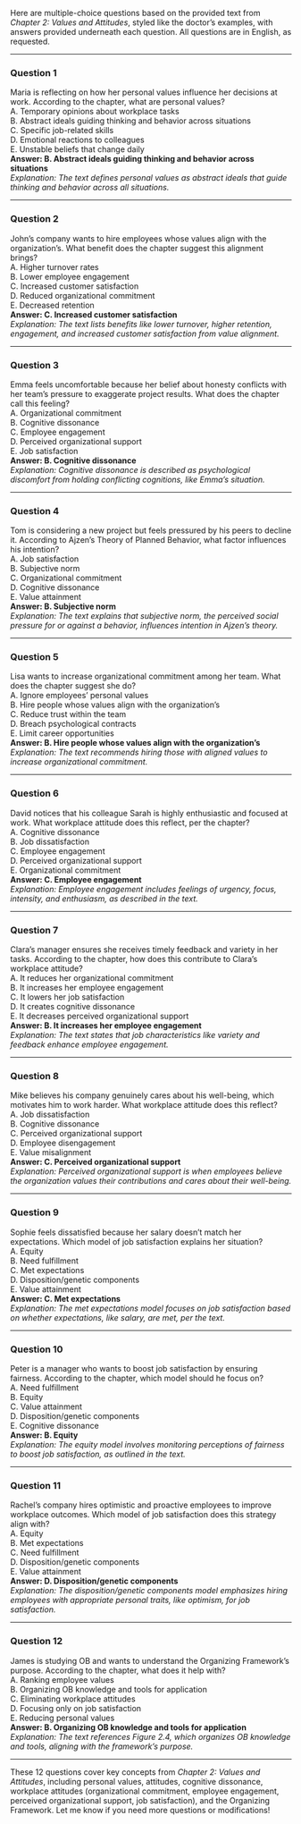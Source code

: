 Here are multiple-choice questions based on the provided text from *Chapter 2: Values and Attitudes*, styled like the doctor’s examples, with answers provided underneath each question. All questions are in English, as requested.

---

### Question 1
Maria is reflecting on how her personal values influence her decisions at work. According to the chapter, what are personal values?  
A. Temporary opinions about workplace tasks  
B. Abstract ideals guiding thinking and behavior across situations  
C. Specific job-related skills  
D. Emotional reactions to colleagues  
E. Unstable beliefs that change daily  
**Answer: B. Abstract ideals guiding thinking and behavior across situations**  
*Explanation: The text defines personal values as abstract ideals that guide thinking and behavior across all situations.*

---

### Question 2
John’s company wants to hire employees whose values align with the organization’s. What benefit does the chapter suggest this alignment brings?  
A. Higher turnover rates  
B. Lower employee engagement  
C. Increased customer satisfaction  
D. Reduced organizational commitment  
E. Decreased retention  
**Answer: C. Increased customer satisfaction**  
*Explanation: The text lists benefits like lower turnover, higher retention, engagement, and increased customer satisfaction from value alignment.*

---

### Question 3
Emma feels uncomfortable because her belief about honesty conflicts with her team’s pressure to exaggerate project results. What does the chapter call this feeling?  
A. Organizational commitment  
B. Cognitive dissonance  
C. Employee engagement  
D. Perceived organizational support  
E. Job satisfaction  
**Answer: B. Cognitive dissonance**  
*Explanation: Cognitive dissonance is described as psychological discomfort from holding conflicting cognitions, like Emma’s situation.*

---

### Question 4
Tom is considering a new project but feels pressured by his peers to decline it. According to Ajzen’s Theory of Planned Behavior, what factor influences his intention?  
A. Job satisfaction  
B. Subjective norm  
C. Organizational commitment  
D. Cognitive dissonance  
E. Value attainment  
**Answer: B. Subjective norm**  
*Explanation: The text explains that subjective norm, the perceived social pressure for or against a behavior, influences intention in Ajzen’s theory.*

---

### Question 5
Lisa wants to increase organizational commitment among her team. What does the chapter suggest she do?  
A. Ignore employees’ personal values  
B. Hire people whose values align with the organization’s  
C. Reduce trust within the team  
D. Breach psychological contracts  
E. Limit career opportunities  
**Answer: B. Hire people whose values align with the organization’s**  
*Explanation: The text recommends hiring those with aligned values to increase organizational commitment.*

---

### Question 6
David notices that his colleague Sarah is highly enthusiastic and focused at work. What workplace attitude does this reflect, per the chapter?  
A. Cognitive dissonance  
B. Job dissatisfaction  
C. Employee engagement  
D. Perceived organizational support  
E. Organizational commitment  
**Answer: C. Employee engagement**  
*Explanation: Employee engagement includes feelings of urgency, focus, intensity, and enthusiasm, as described in the text.*

---

### Question 7
Clara’s manager ensures she receives timely feedback and variety in her tasks. According to the chapter, how does this contribute to Clara’s workplace attitude?  
A. It reduces her organizational commitment  
B. It increases her employee engagement  
C. It lowers her job satisfaction  
D. It creates cognitive dissonance  
E. It decreases perceived organizational support  
**Answer: B. It increases her employee engagement**  
*Explanation: The text states that job characteristics like variety and feedback enhance employee engagement.*

---

### Question 8
Mike believes his company genuinely cares about his well-being, which motivates him to work harder. What workplace attitude does this reflect?  
A. Job dissatisfaction  
B. Cognitive dissonance  
C. Perceived organizational support  
D. Employee disengagement  
E. Value misalignment  
**Answer: C. Perceived organizational support**  
*Explanation: Perceived organizational support is when employees believe the organization values their contributions and cares about their well-being.*

---

### Question 9
Sophie feels dissatisfied because her salary doesn’t match her expectations. Which model of job satisfaction explains her situation?  
A. Equity  
B. Need fulfillment  
C. Met expectations  
D. Disposition/genetic components  
E. Value attainment  
**Answer: C. Met expectations**  
*Explanation: The met expectations model focuses on job satisfaction based on whether expectations, like salary, are met, per the text.*

---

### Question 10
Peter is a manager who wants to boost job satisfaction by ensuring fairness. According to the chapter, which model should he focus on?  
A. Need fulfillment  
B. Equity  
C. Value attainment  
D. Disposition/genetic components  
E. Cognitive dissonance  
**Answer: B. Equity**  
*Explanation: The equity model involves monitoring perceptions of fairness to boost job satisfaction, as outlined in the text.*

---

### Question 11
Rachel’s company hires optimistic and proactive employees to improve workplace outcomes. Which model of job satisfaction does this strategy align with?  
A. Equity  
B. Met expectations  
C. Need fulfillment  
D. Disposition/genetic components  
E. Value attainment  
**Answer: D. Disposition/genetic components**  
*Explanation: The disposition/genetic components model emphasizes hiring employees with appropriate personal traits, like optimism, for job satisfaction.*

---

### Question 12
James is studying OB and wants to understand the Organizing Framework’s purpose. According to the chapter, what does it help with?  
A. Ranking employee values  
B. Organizing OB knowledge and tools for application  
C. Eliminating workplace attitudes  
D. Focusing only on job satisfaction  
E. Reducing personal values  
**Answer: B. Organizing OB knowledge and tools for application**  
*Explanation: The text references Figure 2.4, which organizes OB knowledge and tools, aligning with the framework’s purpose.*

---

These 12 questions cover key concepts from *Chapter 2: Values and Attitudes*, including personal values, attitudes, cognitive dissonance, workplace attitudes (organizational commitment, employee engagement, perceived organizational support, job satisfaction), and the Organizing Framework. Let me know if you need more questions or modifications!